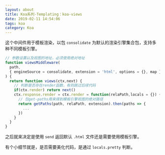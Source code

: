 ```yaml
---
layout: about
title: Koa系列-Templating：koa-views
date: 2019-02-11 14:54:06
tags: koa
category: Koa
---
```


这个中间件用于模板渲染，以包 `consolidate` 为默认的渲染引擎集合包，支持多种不同模板引擎。

```javascript
// 参数设置以及视图的地址，必须使用绝对地址
function viewsMiddleware(
  path,
  { engineSource = consolidate, extension = 'html', options = {}, map } = {} 
) {
  return function views(ctx,next) {
    // 判断是否存在render函数，有则跳过后续代码
    if(ctx.render) return next()
    ctx.response.render = ctx.render = function(relaPath,locals = {}) {
      // 包get-paths用来得到模板引擎视图的绝对路径
      return getPaths(path, relaPath, extension).then(paths => {
        ...
      })
    }
  }
}
```

之后就来决定是使用 `send` 返回默认 `.html` 文件还是需要使用模板引擎。

有个小细节就是，是否需要美化代码，是通过 `locals.pretty` 判断。